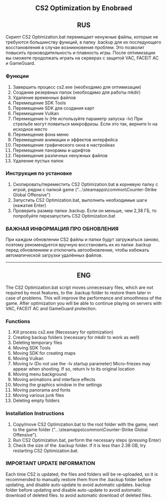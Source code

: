 <h2 align="center">CS2 Optimization by Enobraed</h2>

<h2 align="center">RUS</h2>

Скрипт CS2 Optimization.bat перемещает ненужные файлы, которые не требуются большинству функций, в папку .backup для их последующего восстановления в случае возникновения проблем. Это позволит повысить производительность и плавность игры.
После оптимизации вы сможете продолжать играть на серверах с защитой VAC, FACEIT AC и GameGuard.

### Функции
1. Завершить процесс cs2.exe (необходимо для оптимизации)
2. Создание резервных папок (необходимо для работы mkdir)
3. Удаление временных файлов
4. Перемещение SDK Tools
5. Перемещение SDK для создания карт
6. Перемещение Vulkan
7. Перемещение lv (Не используйте параметр запуска -lv) При стрельбе могут появиться микрофризы. Если это так, верните lv на исходное место
8. Перемещение фона меню
9. Перемещение анимации и эффектов интерфейса
10. Перемещение графического окна в настройках
11. Перемещение панорамы и шрифтов
12. Перемещение различных ненужных файлов
13. Удаление пустых папок

### Инструкция по установке
1. Скопировать/переместить CS2 Optimization.bat в корневую папку с игрой, рядом с папкой game ("...\steamapps\common\Counter-Strike Global Offensive")
2. Запустить CS2 Optimization.bat, выполнить необходимые шаги (нажатия Enter)
3. Проверить размер папки .backup. Если он меньше, чем 2,38 ГБ, то попробуйте перезапустить CS2 Optimization.bat

### ВАЖНАЯ ИНФОРМАЦИЯ ПРО ОБНОВЛЕНИЯ
При каждом обновлении CS2 файлы и папки будут загружаться заново, поэтому рекомендуется вручную восстановить их из папки .backup перед обновлением и отключить автообновление, чтобы избежать автоматической загрузки удалённых файлов.

---
<h2 align="center">ENG</h2>

The CS2 Optimization.bat script moves unnecessary files, which are not required by most features, to the .backup folder to restore them later in case of problems. This will improve the performance and smoothness of the game.
After optimization you will be able to continue playing on servers with VAC, FACEIT AC and GameGuard protection.

### Functions
1. Kill process cs2.exe (Necessary for optimization)
2. Creating backup folders (necessary for mkdir to work as well)
3. Deleting temporary files
4. Moving SDK Tools
5. Moving SDK for creating maps
6. Moving Vulkan
7. Moving lv (Do not use the -lv startup parameter) Micro-friezes may appear when shooting. If so, return lv to its original location
8. Moving menu background
9. Moving animations and interface effects
10. Moving the graphics window in the settings
11. Moving panorama and fonts
12. Moving various junk files
13. Deleting empty folders

### Installation Instructions
1. Copy/move CS2 Optimization.bat to the root folder with the game, next to the game folder ("...\steamapps\common\Counter-Strike Global Offensive").
2. Run CS2 Optimization.bat, perform the necessary steps (pressing Enter)
3. Check the size of the .backup folder. If it is less than 2.38 GB, try restarting CS2 Optimization.bat.

### IMPORTANT UPDATE INFORMATION
Each time CS2 is updated, the files and folders will be re-uploaded, so it is recommended to manually restore them from the .backup folder before updating, and disable auto-update to avoid automatic updates. backup folder before updating and disable auto-update to avoid automatic download of deleted files. to avoid automatic download of deleted files.
